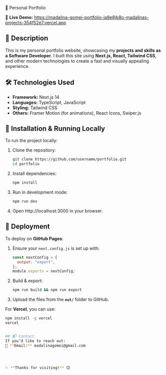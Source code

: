  🎨 Personal Portfolio

🚀 **Live Demo:** https://madalina-gomei-portfolio-ia8e8jb8o-madalinas-projects-354f52e7.vercel.app

## 📌 Description

This is my personal portfolio website, showcasing my **projects and skills as a Software Developer**. I built this site using **Next.js, React, Tailwind CSS**, and other modern technologies to create a fast and visually appealing experience.

## 🛠️ Technologies Used

- **Framework:** Next.js 14
- **Languages:** TypeScript, JavaScript
- **Styling:** Tailwind CSS
- **Others:** Framer Motion (for animations), React Icons, Swiper.js

## 🚀 Installation & Running Locally

To run the project locally:

1. Clone the repository:

   ```bash
   git clone https://github.com/username/portfolio.git
   cd portfolio

   ```

2. Install dependencies:

   ```bash
   npm install

   ```

3. Run in development mode:

   ```bash
   npm run dev

   ```

4. Open http://localhost:3000 in your browser.

## 📂 Deployment

To deploy on **GitHub Pages**:

1. Ensure your `next.config.js` is set up with:

   ```js
   const nextConfig = {
     output: "export",
   };
   module.exports = nextConfig;
   ```

2. Build & export:

   ```bash
   npm run build && npm run export

   ```

3. Upload the files from the **`out/`** folder to GitHub.

For **Vercel**, you can use:

```bash
npm install -g vercel
vercel


## 📬 Contact
If you’d like to reach out:
📧 **Email:** madalinagomei@gmail.com




✨ **Thanks for visiting!** 😊

